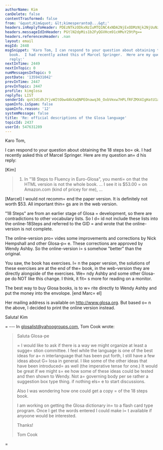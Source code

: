 ```yaml
---
authorName: Kim
canDelete: false
contentTrasformed: false
from: '&quot;Kim&quot; &lt;kimesperanto@...&gt;'
headers.inReplyToHeader: PDEzNTkzODkxNzIuMTQ1NC4xNDA2NjExODMzNjk2NjUuNzEyNEUzRURAd2VibWFpbC5tZXNzYWdpbmdlbmdpbmUuY29tPg==
headers.messageIdInHeader: PGtlN2dpMis1b2FyQGVHcm91cHMuY29tPg==
headers.referencesHeader: .nan
layout: email
msgId: 2448
msgSnippet: 'Karo Tom, I can respond to your question about obtaining the 18 steps
  book.  I had recently asked this of Marcel Springer.  Here are my question and his
  reply:'
nextInTime: 2449
nextInTopic: 0
numMessagesInTopic: 9
postDate: '1359431042'
prevInTime: 2447
prevInTopic: 2447
profile: kimglosa
replyTo: LIST
senderId: qoVJdCdhJYjvWItObw4AkXaQNPEOnawq36_OxbVmxw7HPLfRFZMX4IgHatU1aMdOhkDWGzl-YWfnqH2QxnzxKkefP_bDYHQ
spamInfo.isSpam: false
spamInfo.reason: '12'
systemMessage: false
title: 'Re: official descriptions of the Glosa language'
topicId: 2437
userId: 547631289
---
```




Karo Tom,

I can respond to your question about obtaining the 18 steps bo=
ok.  I had recently asked this of Marcel Springer.  Here are my question an=
d his reply:

[Kim]
 > 1) In "18 Steps to Fluency in Euro-Glosa", you menti=
on that the
 > HTML version is not the whole book. ...  I see it is $53.00 =
on
 > Amazon.com (kind of pricey for me), ...
 
[Marcel]
I would not recomm=
end the paper version.  It is definitely not worth
$53.  All important thin=
gs are in the web version.
 
"18 Steps" are from an earlier stage of Glosa =
development, so there
are contradictions to other vocabulary lists.  So I d=
id not include
these lists into the online-18Steps and referred to the GID =
and wrote
that the online-version is not complete.
 
The online-version pro=
vides some improvements and corrections by Nick
Hempshall and other Glosa-p=
e.  These corrections are approved by Wendy
Ashby.  So the online-version i=
s somehow "better" than the original.
 
You saw, the book has exercises.  I=
n the paper version, the solutions
of these exercises are at the end of the=
 book, in the web-version they
are directly alongside of the exercises.  We=
ndy Ashby and some other
Glosa-pe do NOT like this change.  I think, it fit=
s more for reading
on a monitor.
 
The best way to buy Glosa books, is to w=
rite directly to Wendy Ashby
and put the money into the envolope.
[end Marc=
el]

Her mailing address is available on http://www.glosa.org.  But based o=
n the above, I decided to print the online version instead.

Saluta!
Kim


=
--- In glosalist@yahoogroups.com, Tom Cook  wrote:
>
> Saluta Glosa-pe
> 
>=
 I would like to ask if there is a way we might organize at least a
> sugge=
stion committee. I feel while the language is one of the best ideas
> for a=
n interlanguage that has been put forth, I still have a few ideas
> about G=
losa in general. I like some of the other ideas that have been
> introduced=
 as well (the imperative tense for one.)  It would be great if
> we might s=
ee how some of these ideas could be tested and then shown to
> Wendy. Not a=
 governing body per se rather a suggestion box type thing.
> if nothing els=
e to start discussions.
> 
> Also I was wondering how one could get a copy =
of the 18 steps book. 
> 
> I am working on getting the Glosa dictionary in=
to a flash card type
> program. Once I get the words entered I could make i=
t available if
> anyoone would be interested.
> 
> Thanks!
> 
> Tom Cook
>
=



